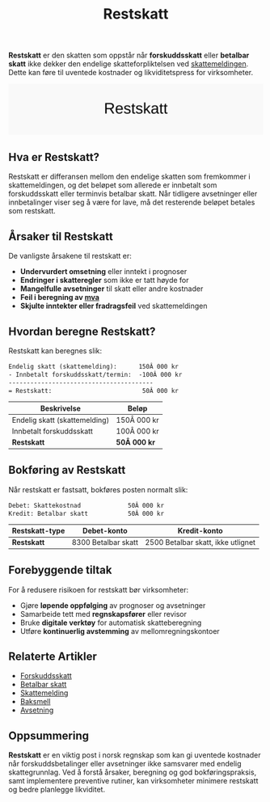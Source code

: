 ﻿---
title: "Restskatt"
seoTitle: "Restskatt"
description: '**Restskatt** er den skatten som oppstår når **forskuddsskatt** eller **betalbar skatt** ikke dekker den endelige skatteforpliktelsen ved [skattemeldingen](/b...'
---

**Restskatt** er den skatten som oppstår når **forskuddsskatt** eller **betalbar skatt** ikke dekker den endelige skatteforpliktelsen ved [skattemeldingen](/blogs/regnskap/skattemelding "Skattemelding - Komplett Guide til Utfylling og Innlevering"). Dette kan føre til uventede kostnader og likviditetspress for virksomheter.

![Illustrasjon av Restskatt](restskatt-image.svg)

## Hva er Restskatt?

Restskatt er differansen mellom den endelige skatten som fremkommer i skattemeldingen, og det beløpet som allerede er innbetalt som forskuddsskatt eller terminvis betalbar skatt. Når tidligere avsetninger eller innbetalinger viser seg å være for lave, må det resterende beløpet betales som restskatt.

## Årsaker til Restskatt

De vanligste årsakene til restskatt er:

* **Undervurdert omsetning** eller inntekt i prognoser
* **Endringer i skatteregler** som ikke er tatt høyde for
* **Mangelfulle avsetninger** til skatt eller andre kostnader
* **Feil i beregning av [mva](/blogs/regnskap/hva-er-moms-mva "Hva er Merverdiavgift (MVA)? Beregning og Regnskapsføring")**
* **Skjulte inntekter eller fradragsfeil** ved skattemeldingen

## Hvordan beregne Restskatt?

Restskatt kan beregnes slik:

```
Endelig skatt (skattemelding):      150Â 000 kr
- Innbetalt forskuddsskatt/termin:  -100Â 000 kr
----------------------------------------
= Restskatt:                         50Â 000 kr
```

| Beskrivelse                   | Beløp      |
|-------------------------------|------------|
| Endelig skatt (skattemelding) | 150Â 000 kr |
| Innbetalt forskuddsskatt      | 100Â 000 kr |
| **Restskatt**                 | **50Â 000 kr** |

## Bokføring av Restskatt

Når restskatt er fastsatt, bokføres posten normalt slik:

```text
Debet: Skattekostnad             50Â 000 kr
Kredit: Betalbar skatt           50Â 000 kr
```

| Restskatt-type | Debet-konto                   | Kredit-konto                       |
|----------------|-------------------------------|------------------------------------|
| **Restskatt**  | 8300 Betalbar skatt           | 2500 Betalbar skatt, ikke utlignet |

## Forebyggende tiltak

For å redusere risikoen for restskatt bør virksomheter:

* Gjøre **løpende oppfølging** av prognoser og avsetninger
* Samarbeide tett med **regnskapsfører** eller revisor
* Bruke **digitale verktøy** for automatisk skatteberegning
* Utføre **kontinuerlig avstemming** av mellomregningskontoer

## Relaterte Artikler

* [Forskuddsskatt](/blogs/regnskap/hva-er-forskuddsskatt "Hva er Forskuddsskatt? Beregning og Innbetaling")
* [Betalbar skatt](/blogs/regnskap/betalbar-skatt "Betalbar skatt “ Komplett guide til beregning og håndtering")
* [Skattemelding](/blogs/regnskap/skattemelding "Skattemelding - Komplett Guide til Utfylling og Innlevering")
* [Baksmell](/blogs/regnskap/baksmell "Baksmell “ Uventet ekstrakostnad ved skatteoppgjør")
* [Avsetning](/blogs/regnskap/avsetning "Avsetning i Regnskap - Komplett Guide til Avsetninger og Estimater")

## Oppsummering

**Restskatt** er en viktig post i norsk regnskap som kan gi uventede kostnader når forskuddsbetalinger eller avsetninger ikke samsvarer med endelig skattegrunnlag. Ved å forstå årsaker, beregning og god bokføringspraksis, samt implementere preventive rutiner, kan virksomheter minimere restskatt og bedre planlegge likviditet.










